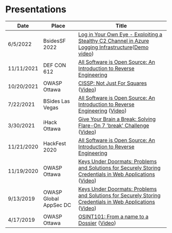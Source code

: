 # Presentations

| Date | Place | Title |
| ---| --- | --- |
| 6/5/2022 | BsidesSF 2022 | [Log in Your Own Eye - Exploiting a Stealthy C2 Channel in Azure Logging Infrastructure](https://github.com/0xd13a/presentations/blob/main/general/LogInYourOwnEye-DBeryoza-BSidesSF2022.pdf)([Demo video](https://github.com/0xd13a/presentations/blob/main/general/LogInYourOwnEye.mov))|
| 11/11/2021 | DEF CON 612 | [All Software is Open Source: An Introduction to Reverse Engineering](https://github.com/0xd13a/presentations/blob/main/re/AllSoftwareIsOpenSource-DEFCON612-2021.pdf)|
| 10/20/2021 | OWASP Ottawa | [CISSP: Not Just For Squares](https://github.com/0xd13a/presentations/blob/main/general/CISSPNotJustForSquares-OWASPOttawaOct2021.pdf) ([Video](https://www.youtube.com/watch?v=tBdfEITSQNQ))|
| 7/22/2021 | BSides Las Vegas | [All Software is Open Source: An Introduction to Reverse Engineering](https://github.com/0xd13a/presentations/blob/main/re/AllSoftwareIsOpenSource-BsidesLV2021.pdf) ([Video](https://www.youtube.com/watch?v=5lftXH06_uk))|
| 3/30/2021 | iHack Ottawa | [Give Your Brain a Break: Solving Flare-On 7 'break' Challenge](https://github.com/0xd13a/presentations/blob/main/re/SolvingFlare-On7BreakChallenge.pdf) ([Video](https://www.youtube.com/watch?v=RQRtQxpnyZo)) |
| 11/21/2020 | HackFest 2020 | [All Software is Open Source: An Introduction to Reverse Engineering](https://github.com/0xd13a/presentations/blob/main/re/AllSoftwareIsOpenSource-HackFest2020.pdf) |
| 11/19/2020 | OWASP Ottawa | [Keys Under Doormats: Problems and Solutions for Securely Storing Credentials in Web Applications](https://github.com/0xd13a/presentations/blob/main/general/KeysUnderDoormats_OWASPOttawa2020.pdf) ([Video](https://www.youtube.com/watch?v=d-pIWfDaZK8))|
| 9/13/2019 | OWASP Global AppSec DC | [Keys Under Doormats: Problems and Solutions for Securely Storing Credentials in Web Applications](https://github.com/0xd13a/presentations/blob/main/general/KeysUnderDoormats-slides-GlobalAppSecDC-2019-09-13.pdf) ([Video](https://www.youtube.com/watch?v=BCSFixmqxuQ))|
| 4/17/2019 | OWASP Ottawa | [OSINT101: From a name to a Dossier](https://github.com/0xd13a/presentations/blob/main/general/OSINT101%20-%20From%20a%20Name%20to%20a%20Dossier.pdf) ([Video](https://www.youtube.com/watch?v=84vphF4akV4)) |
